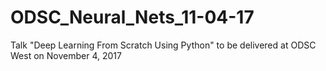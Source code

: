 # ODSC_Neural_Nets_11-04-17
Talk "Deep Learning From Scratch Using Python" to be delivered at ODSC West on November 4, 2017
